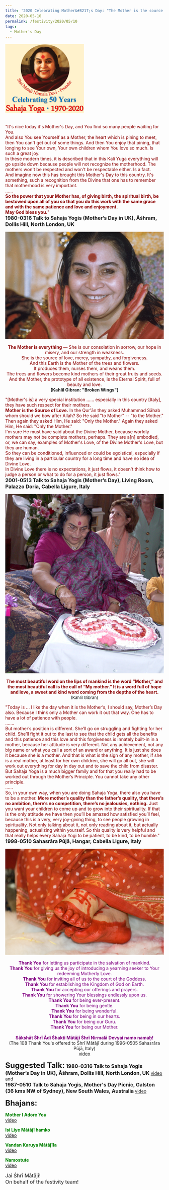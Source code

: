 ```yaml
---
title: '2020 Celebrating Mother&#8217;s Day: "The Mother is the source of love." '
date: 2020-05-10
permalink: /festivity/2020/05/10
tags:
  - Mother's Day
---
```


<div style="text-align: left"><img src="/images/image00.png" width="250" /></div><br>

<p>
<font color="DarkRed">"It's nice today it's Mother's Day, and You find so many people waiting for You.<br>
And also You see Yourself as a Mother, the heart which is pining to meet, then You can't get out of some things. And then You enjoy that pining, that longing to see Your own, Your own children whom You love so much. Is such a great joy.<br>
In these modern times, it is described that in this Kali Yuga everything will go upside down because people will not recognize the motherhood. The mothers won't be respected and won't be respectable either. Is a fact.<br>
And imagine now this has brought this Mother's Day to this country. It's something, such a recognition from the Divine that one has to remember that motherhood is very important.<br>
......<br>
<b>So the power that your Mother has, of giving birth, the spiritual birth, be bestowed upon all of you so that you do this work with the same grace and with the same patience and love and enjoyment.<br>
May God bless you.</b>"</font><br>
<font size="+0"><b>1980-0316 Talk to Sahaja Yogis (Mother’s Day in UK),  Āśhram, Dollis Hill, North London, UK</b></font>
</p>

<div style="text-align: center"><img src="/images/image335.png" /></div>

<p style="text-align:center;">
<font color="DarkRed"><b>The Mother is everything</b> — She is our consolation in sorrow, our hope in misery, and our strength in weakness.<br>
She is the source of love, mercy, sympathy, and forgiveness.<br> 
And this Earth is the Mother of the trees and flowers.<br>
It produces them, nurses them, and weans them.<br>
The trees and flowers become kind mothers of their great fruits and seeds.<br> 
And the Mother, the prototype of all existence, is the Eternal Spirit, full of beauty and love.</font><br>
<b>(Kahlil Gibran: "Broken Wings")</b><br>
</p>

<p>
<font color="DarkRed">"[Mother's is] a very special institution ...... especially in this country [Italy], they have such respect for their mothers.<br>
<b>Mother is the Source of Love.</b> In the Qur'ān they asked Muhammad Sāhab whom should we bow after Allah? So He said "to Mother" -- "to the Mother."<br>
Then again they asked Him, He said: "Only the Mother." Again they asked Him, He said: "Only the Mother."<br>
I'm sure He must have said about the Divine Mother, because worldly mothers may not be complete mothers, perhaps. They are a[n] embodied, or, we can say, examples of Mother's Love, of the Divine Mother's Love, but they are human.<br>
So they can be conditioned, influenced or could be egoistical, especially if they are living in a particular country for a long time and have no idea of Divine Love.<br>
In Divine Love there is no expectations, it just flows, it doesn't think how to judge a person or what to do for a person, it just flows."</font><br>
<font size="+0"><b>2001-0513 Talk to Sahaja Yogis (Mother’s Day), Living Room, Palazzo Doria, Cabella Ligure, Italy</b></font>
</p>

<div style="text-align: center"><img src="/images/image436.png" /></div>

<p style="text-align:center;">
<font color="DarkRed"><b>The most beautiful word on the lips of mankind is the word “Mother,” and the most beautiful call is the call of “My mother.” 
It is a word full of hope and love, a sweet and kind word coming from the depths of the heart. </b></font><br>
<font size="-1">(Kahlil Gibran)</font><br>
</p>

<p>
<font color="DarkRed">"Today is ... I like the day when it is the Mother’s, I should say, Mother’s Day also. Because I think only a Mother can work it out that way. One has to have a lot of patience with people.<br>
.......<br>
But mother’s position is different. She’ll go on struggling and fighting for her child. She’ll fight it out to the last to see that the child gets all the benefits and this patience and this love and this forgiveness is innately built-in in a mother, because her attitude is very different. Not any achievement, not any big name or what you call a sort of an award or anything. It is just she does it because she is a mother. And that is what is the sign of any mother, if she is a real mother, at least for her own children, she will go all out, she will work out everything for day in day out and to save the child from disaster. But Sahaja Yoga is a much bigger family and for that you really had to be worked out through the Mother’s Principle. You cannot take any other principle.<br>
......<br>
So, in your own way, when you are doing Sahaja Yoga, there also you have to be a mother. <b>More mother’s quality than the father’s quality, that there’s no ambition, there’s no competition, there’s no jealousies, nothing.</b> Just you want your children to come up and to grow into their spirituality. If that is the only attitude we have then you’ll be amazed how satisfied you’ll feel, because this is a very, very joy-giving thing, to see people growing in spirituality. Not only talking about it, not only reading about it, but actually happening, actualizing within yourself. So this quality is very helpful and that really helps every Sahaja Yogi to be patient, to be kind, to be humble."</font><br>
<font size="+0"><b>1998-0510 Sahasrāra Pūjā,  Hangar, Cabella Ligure, Italy</b></font>
</p>

<div style="text-align: center"><img src="/images/image437.png" /></div>

<p style="text-align:center;">
<font color="Purple"><b>Thank You</b> for letting us participate in the salvation of mankind.<br>
<b>Thank You</b> for giving us the joy of introducing a yearning seeker to Your redeeming Motherly Love.<br>
<b>Thank You</b> for inviting all of us to the court of the Goddess.<br>
<b>Thank You</b> for establishing the Kingdom of God on Earth.<br>
<b>Thank You</b> for accepting our offerings and prayers.<br>
<b>Thank You</b> for showering Your blessings endlessly upon us.<br>
<b>Thank You</b> for being ever-present.<br>
<b>Thank You</b> for being gentle.<br>
<b>Thank You</b> for being wonderful.<br>
<b>Thank You</b> for being in our hearts.<br>
<b>Thank You</b> for being our Guru.<br>
<b>Thank You</b> for being our Mother.</b><br>
<br>
<b>Sākshāt Śhrī Ādi Śhakti Mātājī Śhrī Nirmalā Devyai namo namaḥ!</b></font><br>
(The 108 Thank You's offered to Śhrī Mātājī during 1996-0505 Sahasrāra Pūjā, Italy)<br>
<a href="https://www.youtube.com/watch?v=wP_R9tpOVag"> video</a>
</p>

<font size="+2"><b>Suggested Talk:</b></font> 
<font size="+0"><b>1980-0316 Talk to Sahaja Yogis (Mother’s Day in UK),  Āśhram, Dollis Hill, North London, UK</b></font>
<a href="https://www.youtube.com/watch?v=OzZQ4Kn4SpU"> video</a>
and<br>
<font size="+0"><b>1987-0510 Talk to Sahaja Yogis, Mother's Day Picnic, Galston (36 kms NW of Sydney), New South Wales, Australia</b></font>
<a href="https://www.youtube.com/watch?v=F7ezzMPrC3A"> video</a><br>

<font size="+2"><b>Bhajans:</b></font>

<p>
<font color="green"><b>Mother I Adore You</b></font><br>
<a href="https://www.youtube.com/watch?v=LsWaC7NktHA">video</a>
</p>
 
<p>
<font color="green"><b>Isi Liye Mātājī hamko</b></font><br>
<a href="https://seven-teams.github.io/Videos_Links.html">video</a> 
</p>

<p>
<font color="green"><b>Vandan Karuya Mātājīla</b></font><br>
<a href="https://www.youtube.com/watch?v=ybCnMcQi2ZQ">video</a> 
</p>

<p>
<font color="green"><b>Namostute</b></font><br>
<a href="https://www.youtube.com/watch?v=30F02gXLuGw">video</a> 
</p>

<p>
<font size="+0">Jai Śhrī Mātājī!<br>
On behalf of the festivity team!</font>
</p>